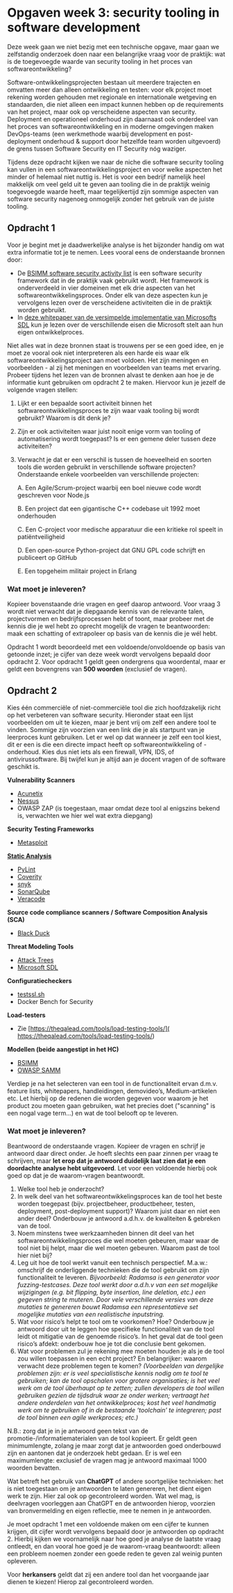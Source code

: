 # Opgaven week 3: security tooling in software development

Deze week gaan we niet bezig met een technische opgave, maar gaan we zelfstandig onderzoek doen naar een belangrijke vraag voor de praktijk: wat is de toegevoegde waarde van security tooling in het proces van softwareontwikkeling? 

Software-ontwikkelingsprojecten bestaan uit meerdere trajecten en omvatten meer dan alleen ontwikkeling en testen: voor elk project moet rekening worden gehouden met regionale en internationale wetgeving en standaarden, die niet alleen een impact kunnen hebben op de requirements van het project, maar ook op verscheidene aspecten van security. Deployment en operationeel onderhoud zijn daarnaast ook onderdeel van het proces van softwareontwikkeling en in moderne omgevingen maken DevOps-teams (een werkmethode waarbij development en post-deployment onderhoud & support door hetzelfde team worden uitgevoerd) de grens tussen Software Security en IT Security nóg waziger. 

Tijdens deze opdracht kijken we naar de niche die software security tooling kan vullen in een softwareontwikkelingsproject en voor welke aspecten het minder of helemaal niet nuttig is. Het is voor een bedrijf namelijk heel makkelijk om veel geld uit te geven aan tooling die in de praktijk weinig toegevoegde waarde heeft, maar tegelijkertijd zijn sommige aspecten van software security nagenoeg onmogelijk zonder het gebruik van de juiste tooling. 

## Opdracht 1 
Voor je begint met je daadwerkelijke analyse is het bijzonder handig om wat extra informatie tot je te nemen. Lees vooral eens de onderstaande bronnen door:

 * De [BSIMM software security activity list](https://www.bsimm.com/framework/) is een software security framework dat in de praktijk vaak gebruikt wordt. Het framework is onderverdeeld in vier domeinen met elk drie aspecten van het softwareontwikkelingsproces. Onder elk van deze aspecten kun je vervolgens lezen over de verscheidene activiteiten die in de praktijk worden gebruikt. 
 * In [deze whitepaper van de versimpelde implementatie van Microsofts SDL](https://www.microsoft.com/en-us/download/details.aspx?id=12379) kun je lezen over de verschillende eisen die Microsoft stelt aan hun eigen ontwikkelproces. 

Niet alles wat in deze bronnen staat is trouwens per se een goed idee, en je moet ze vooral ook niet interpreteren als een harde eis waar elk softwareontwikkelingsproject aan moet voldoen. Het zijn meningen en voorbeelden - al zij het meningen en voorbeelden van teams met ervaring. Probeer tijdens het lezen van de bronnen alvast te denken aan hoe je de informatie kunt gebruiken om opdracht 2 te maken. Hiervoor kun je jezelf de volgende vragen stellen:

1. Lijkt er een bepaalde soort activiteit binnen het softwareontwikkelingsproces te zijn waar vaak tooling bij wordt gebruikt? Waarom is dit denk je? 
2. Zijn er ook activiteiten waar juist nooit enige vorm van tooling of automatisering wordt toegepast? Is er een gemene deler tussen deze activiteiten? 
3. Verwacht je dat er een verschil is tussen de hoeveelheid en soorten tools die worden gebruikt in verschillende software projecten? Onderstaande enkele voorbeelden van verschillende projecten:

    A. Een Agile/Scrum-project waarbij een boel nieuwe code wordt geschreven voor Node.js

    B. Een project dat een gigantische C++ codebase uit 1992 moet onderhouden

    C. Een C-project voor medische apparatuur die een kritieke rol speelt in patiëntveiligheid

    D. Een open-source Python-project dat GNU GPL code schrijft en publiceert op GitHub

    E. Een topgeheim militair project in Erlang

### Wat moet je inleveren? 
Kopieer bovenstaande drie vragen en geef daarop antwoord. Voor vraag 3 wordt niet verwacht dat je diepgaande kennis van de relevante talen, projectvormen en bedrijfsprocessen hebt of toont, maar probeer met de kennis die je wel hebt zo oprecht mogelijk de vragen te beantwoorden: maak een schatting of extrapoleer op basis van de kennis die je wél hebt. 

Opdracht 1 wordt beoordeeld met een voldoende/onvoldoende op basis van getoonde inzet; je cijfer van deze week wordt vervolgens bepaald door opdracht 2. Voor opdracht 1 geldt geen ondergrens qua woordental, maar er geldt een bovengrens van **500 woorden** (exclusief de vragen). 

## Opdracht 2 
Kies één commerciële of niet-commerciële tool die zich hoofdzakelijk richt op het verbeteren van software security. Hieronder staat een lijst voorbeelden om uit te kiezen, maar je bent vrij om zelf een andere tool te vinden. Sommige zijn voorzien van een link die je als startpunt van je leerproces kunt gebruiken. Let er wel op dat wanneer je zelf een tool kiest, dit er een is die een directe impact heeft op softwareontwikkeling of -onderhoud. Kies dus niet iets als een firewall, VPN, IDS, of antivirussoftware. Bij twijfel kun je altijd aan je docent vragen of de software geschikt is.

**Vulnerability Scanners**

 * [Acunetix](https://www.softwaretestinghelp.com/acunetix-web-vulnerability-scanner-wvs-review/)
 * [Nessus](https://medium.com/@PenTest_duck/offensive-nessus-installation-simple-windows-vulnerability-scanning-2d4d707859ae)
 * OWASP ZAP (is toegestaan, maar omdat deze tool al enigszins bekend is, verwachten we hier wel wat extra diepgang)

**Security Testing Frameworks**

 * [Metasploit](https://medium.com/swlh/intro-to-metasploit-19e3d07ff725)

**[Static Analysis](https://unicorn-dev.medium.com/the-way-static-analyzers-fight-against-false-positives-and-why-they-do-it-743de1f2a1bd)**

 * [PyLint](https://medium.com/@ryangordon210/build-a-python-ci-cd-system-code-quality-with-pylint-f6dea78461c6)
 * [Coverity](https://www.synopsys.com/blogs/software-security/coverity-setting-the-standard/)
 * [snyk](https://eldadfux.medium.com/this-is-how-we-use-snyk-to-protect-our-open-source-projects-from-evil-dependencies-6ee258ca5815)
 * [SonarQube](https://betterprogramming.pub/how-to-improve-code-quality-with-sonarqube-465744eb66db)
 * [Veracode](https://medium.com/@AccompliceVC/the-veracode-journey-origin-and-introspection-13c0c74b82e2)

**Source code compliance scanners / Software Composition Analysis (SCA)**

 * [Black Duck](https://www.synopsys.com/software-integrity/security-testing/software-composition-analysis.html)

**Threat Modeling Tools**

 * [Attack Trees](https://medium.com/@tashjnorris/using-threat-models-for-incidents-and-how-incidents-helped-me-like-attack-trees-a27eb65f9039)
 * [Microsoft SDL](https://www.youtube.com/watch?v=wUt8gVxmO-0)

**Configuratiecheckers**

 * [testssl.sh](https://www.blackhillsinfosec.com/testssl-sh-assessing-ssltls-configurations-at-scale/)
 * Docker Bench for Security

**Load-testers**

 * Zie [https://theqalead.com/tools/load-testing-tools/]( https://theqalead.com/tools/load-testing-tools/)

**Modellen (beide aangestipt in het HC)**

 * [BSIMM](https://www.synopsys.com/software-integrity/software-security-services/bsimm-maturity-model.html)
 * [OWASP SAMM](https://owaspsamm.org/)

Verdiep je na het selecteren van een tool in de functionaliteit ervan d.m.v. feature lists, whitepapers, handleidingen, demovideo’s, Medium-artikelen etc. Let hierbij op de redenen die worden gegeven voor waarom je het product zou moeten gaan gebruiken, wat het precies doet ("scanning" is een nogal vage term...) en wat de tool belooft op te leveren. 
 
### Wat moet je inleveren?
Beantwoord de onderstaande vragen. Kopieer de vragen en schrijf je antwoord daar direct onder. Je hoeft slechts een paar zinnen per vraag te schrijven, maar **let erop dat je antwoord duidelijk laat zien dat je een doordachte analyse hebt uitgevoerd**. Let voor een voldoende hierbij ook goed op dat je de waarom-vragen beantwoordt.

1. Welke tool heb je onderzocht? 
2. In welk deel van het softwareontwikkelingsproces kan de tool het beste worden toegepast (bijv. projectbeheer, productbeheer, testen, deployment, post-deployment support)? Waarom juist daar en niet een ander deel? Onderbouw je antwoord a.d.h.v. de kwaliteiten & gebreken van de tool.
3. Noem minstens twee werkzaamheden binnen dit deel van het softwareontwikkelingsproces die wel moeten gebeuren, maar waar de tool niet bij helpt, maar die wel moeten gebeuren. Waarom past de tool hier niet bij? 
4. Leg uit hoe de tool werkt vanuit een technisch perspectief. M.a.w.: omschrijf de onderliggende technieken die de tool gebruikt om zijn functionaliteit te leveren. *Bijvoorbeeld: Radamsa is een generator voor fuzzing-testcases. Deze tool werkt door a.d.h.v van een set mogelijke wijzigingen (e.g. bit flipping, byte insertion, line deletion, etc.) een gegeven string te muteren. Door vele verschillende versies van deze mutaties te genereren bouwt Radamsa een representatieve set mogelijke mutaties van een realistische inputstring.*
5. Wat voor risico’s helpt te tool om te voorkomen? Hoe? Onderbouw je antwoord door uit te leggen hoe specifieke functionaliteit van de tool leidt ot mitigatie van de genoemde risico’s. In het geval dat de tool geen risico’s afdekt: onderbouw hoe je tot die conclusie bent gekomen.
6. Wat voor problemen zul je rekening mee moeten houden je als je de tool zou willen toepassen in een echt project? En belangrijker: waarom verwacht deze problemen tegen te komen? *(Voorbeelden van dergelijke problemen zijn: er is veel specialistische kennis nodig om te tool te gebruiken; kan de tool opschalen voor grotere organisaties; is het veel werk om de tool überhaupt op te zetten; zullen developers de tool willen gebruiken gezien de tijdsdruk waar ze onder werken; vertraagt het andere onderdelen van het ontwikkelproces; kost het veel handmatig werk om te gebruiken of in de bestaande ‘toolchain’ te integreren; past de tool binnen een agile werkproces; etc.)*

N.B.: zorg dat je in je antwoord geen tekst van de promotie-/informatiematerialen van de tool kopieert. Er geldt geen minimumlengte, zolang je maar zorgt dat je antwoorden goed onderbouwd zijn en aantonen dat je onderzoek hebt gedaan. Er is wel een maximumlengte: exclusief de vragen mag je antwoord maximaal 1000 woorden bevatten.

Wat betreft het gebruik van **ChatGPT** of andere soortgelijke technieken: het is niet toegestaan om je antwoorden te laten genereren, het dient eigen werk te zijn. Hier zal ook op gecontroleerd worden. Wat wel mag, is deelvragen voorleggen aan ChatGPT en de antwoorden hierop, voorzien van bronvermelding en eigen reflectie, mee te nemen in je antwoorden.

Je moet opdracht 1 met een voldoende maken om een cijfer te kunnen krijgen, dit cijfer wordt vervolgens bepaald door je antwoorden op opdracht 2. Hierbij kijken we voornamelijk naar hoe goed je analyse de laatste vraag ontleedt, en dan vooral hoe goed je de waarom-vraag beantwoordt: alleen een probleem noemen zonder een goede reden te geven zal weinig punten opleveren. 

Voor **herkansers** geldt dat zij een andere tool dan het voorgaande jaar dienen te kiezen! Hierop zal gecontroleerd worden.